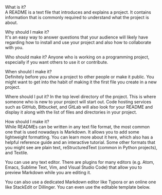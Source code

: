  
What is it?      
A README is a text file that introduces and explains a project. It contains information that is commonly required to understand what the project is about.
     
Why should I make it?   
It's an easy way to answer questions that your audience will likely have regarding how to install and use your project and also how to collaborate with you.
 
Who should make it?
Anyone who is working on a programming project, especially if you want others to use it or contribute.
    
When should I make it?    
Definitely before you show a project to other people or make it public. You might want to get into the habit of making it the first file you create in a new project.

Where should I put it? 
In the top level directory of the project. This is where someone who is new to your project will start out. Code hosting services such as GitHub, Bitbucket, and GitLab will also look for your README and display it along with the list of files and directories in your project.
  
How should I make it?  
While READMEs can be written in any text file format, the most common one that is used nowadays is Markdown. It allows you to add some lightweight formatting. You can learn more about it here, which also has a helpful reference guide and an interactive tutorial. Some other formats that you might see are plain text, reStructuredText (common in Python projects), and Textile.

You can use any text editor. There are plugins for many editors (e.g. Atom, Emacs, Sublime Text, Vim, and Visual Studio Code) that allow you to preview Markdown while you are editing it.

You can also use a dedicated Markdown editor like Typora or an online one like StackEdit or Dillinger. You can even use the editable template below.
 
